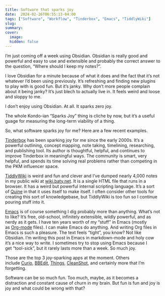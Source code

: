 ```yaml
---
title: Software that sparks joy
date:  2024-02-26T06:55:13-04:00
tags: ["Software", "Workflow", "Tinderbox", "Emacs", "TiddlyWiki"]
slug: 
summary: 
cover:
  image: 
  hidden: false
---
```


I’m just coming off a week using Obsidian. Obsidian is really good and powerful and easy to use and extensible and probably the correct answer to the question, “Where should I keep my notes?”.

I love Obsidian for a minute because of what it does and the fact that it’s not whatever I’d been using previously. It’s refreshing and finding new plugins to play with is good fun. But it’s janky. Why don’t more people complain about it being janky? It’s just blech to actually live in. It feels weird and loose and sloppy to me.

I don’t enjoy using Obsidian. At all. It sparks zero joy.

The whole Kondo-ian “Sparks Joy” thing is cliche by now, but it’s a useful guage for measuring the long-term viability of a thing.

So, what software sparks joy for me? Here are a few recent examples.

[Tinderbox](https://eastgate.com/Tinderbox) has been sparking joy for me since the early 2000s. It’s a powerful outlining, concept mapping, note taking, timelining, researching, and publishing tool. Its author is thoughtful, helpful, and continues to improve Tinderbox in meaningful ways. The community is smart, very helpful, and spends its time solving real problems rather than competing in the PKM influencer space.

[TiddlyWiki](https://tiddlywiki.com/) is weird and fun and clever and I’ve dumped nearly 4,000 notes in my public wiki at [wiki.baty.net](https://wiki.baty.net/). It is a single HTML file that runs in a browser. It has a weird but powerful internal scripting language. It’s a sort of [Quine](https://en.wikipedia.org/wiki/Quine_(computing)) in that it uses itself to make itself. I often consider other tools for creating this sort of knowledgebase, but TiddlyWiki is too fun so I continue pouring stuff into it.

[Emacs](https://www.gnu.org/software/emacs/) is of course something I dig probably more than anything. What’s not to like? It’s free, old-school, infinitely extensible, wildly powerful, and as nerdy as it gets. I have ten years worth of my “stuff” in Emacs (mostly as [Org-mode](https://orgmode.org/) files). I can make Emacs do anything. And writing Org files in Emacs is such a pleasure. The text feels “tight”, you know? Not like Obsidian. I’m writing this post in Emacs in markdown-mode and holy cow it’s a nice way to write. I sometimes try to stop using Emacs because I get “tool-sick”, but it rarely lasts more than a week. So much joy.

Those are the top 3 joy-sparking apps at the moment. Others include [Curio](https://zengobi.com/curio/), [BBEdit](https://www.barebones.com/products/bbedit/index.html), [Things](https://culturedcode.com/things/), [CleanShot](https://cleanshot.com/), and certainly more that I’m forgetting.


Software can be so much fun. Too much, maybe, as it becomes a distraction and constant cause of churn in my brain. But fun is fun and joy is joy and what could be wrong with that?

